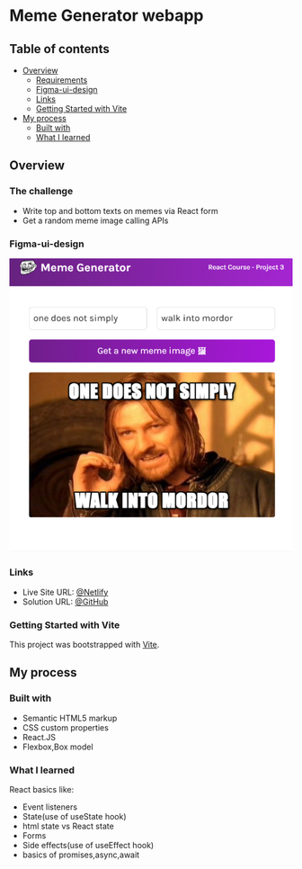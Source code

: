 #  Meme Generator webapp 

## Table of contents

- [Overview](#overview)
  - [Requirements](#requirements)
  - [Figma-ui-design](#Figma-ui-design)
  - [Links](#links)
  - [Getting Started with Vite](#getting-started-with-Vite)
- [My process](#my-process)
  - [Built with](#built-with)
  - [What I learned](#what-i-learned)

## Overview

### The challenge

- Write top and bottom texts on memes via React form
- Get a random meme image calling APIs

### Figma-ui-design

![figma-ui-design](./src/assets/figma-ui-design.png)

### Links

- Live Site URL: [@Netlify](https://memer-gen.netlify.app/)
- Solution URL: [@GitHub](https://github.com/ranjanmehta17/meme-Generator)

### Getting Started with Vite

This project was bootstrapped with [Vite](https://vitejs.dev/).

## My process

### Built with

- Semantic HTML5 markup
- CSS custom properties
- React.JS
- Flexbox,Box model

### What I learned

React basics like:

- Event listeners
- State(use of useState hook)
- html state vs React state
- Forms
- Side effects(use of useEffect hook)
- basics of promises,async,await 

